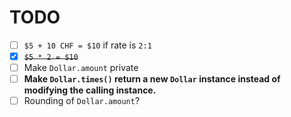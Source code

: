 # TODO

- [ ] `$5 + 10 CHF = $10` if rate is `2:1`
- [x] ~~`$5 * 2 = $10`~~
- [ ] Make `Dollar.amount` private
- [ ] **Make `Dollar.times()` return a new `Dollar` instance instead of
      modifying the calling instance.**
- [ ] Rounding of `Dollar.amount`?
